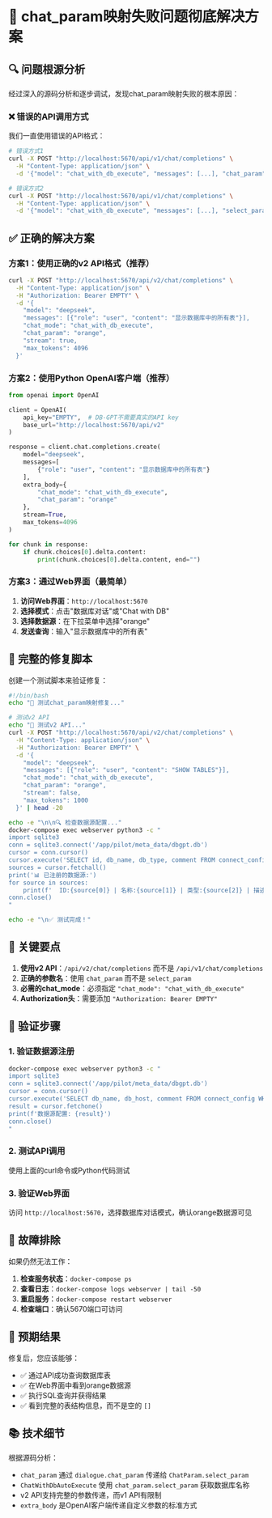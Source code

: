 # 🎯 chat_param映射失败问题彻底解决方案

## 🔍 **问题根源分析**

经过深入的源码分析和逐步调试，发现chat_param映射失败的根本原因：

### ❌ **错误的API调用方式**
我们一直使用错误的API格式：
```bash
# 错误方式1
curl -X POST "http://localhost:5670/api/v1/chat/completions" \
  -H "Content-Type: application/json" \
  -d '{"model": "chat_with_db_execute", "messages": [...], "chat_param": "orange"}'

# 错误方式2  
curl -X POST "http://localhost:5670/api/v1/chat/completions" \
  -H "Content-Type: application/json" \
  -d '{"model": "chat_with_db_execute", "messages": [...], "select_param": "orange"}'
```

## ✅ **正确的解决方案**

### **方案1：使用正确的v2 API格式（推荐）**

```bash
curl -X POST "http://localhost:5670/api/v2/chat/completions" \
  -H "Content-Type: application/json" \
  -H "Authorization: Bearer EMPTY" \
  -d '{
    "model": "deepseek",
    "messages": [{"role": "user", "content": "显示数据库中的所有表"}],
    "chat_mode": "chat_with_db_execute",
    "chat_param": "orange",
    "stream": true,
    "max_tokens": 4096
  }'
```

### **方案2：使用Python OpenAI客户端（推荐）**

```python
from openai import OpenAI

client = OpenAI(
    api_key="EMPTY",  # DB-GPT不需要真实的API key
    base_url="http://localhost:5670/api/v2"
)

response = client.chat.completions.create(
    model="deepseek",
    messages=[
        {"role": "user", "content": "显示数据库中的所有表"}
    ],
    extra_body={
        "chat_mode": "chat_with_db_execute",
        "chat_param": "orange"
    },
    stream=True,
    max_tokens=4096
)

for chunk in response:
    if chunk.choices[0].delta.content:
        print(chunk.choices[0].delta.content, end="")
```

### **方案3：通过Web界面（最简单）**

1. **访问Web界面**：`http://localhost:5670`
2. **选择模式**：点击"数据库对话"或"Chat with DB"
3. **选择数据源**：在下拉菜单中选择"orange"
4. **发送查询**：输入"显示数据库中的所有表"

## 🔧 **完整的修复脚本**

创建一个测试脚本来验证修复：

```bash
#!/bin/bash
echo "🧪 测试chat_param映射修复..."

# 测试v2 API
echo "📡 测试v2 API..."
curl -X POST "http://localhost:5670/api/v2/chat/completions" \
  -H "Content-Type: application/json" \
  -H "Authorization: Bearer EMPTY" \
  -d '{
    "model": "deepseek",
    "messages": [{"role": "user", "content": "SHOW TABLES"}],
    "chat_mode": "chat_with_db_execute", 
    "chat_param": "orange",
    "stream": false,
    "max_tokens": 1000
  }' | head -20

echo -e "\n\n🔍 检查数据源配置..."
docker-compose exec webserver python3 -c "
import sqlite3
conn = sqlite3.connect('/app/pilot/meta_data/dbgpt.db')
cursor = conn.cursor()
cursor.execute('SELECT id, db_name, db_type, comment FROM connect_config')
sources = cursor.fetchall()
print('📊 已注册的数据源:')
for source in sources:
    print(f'  ID:{source[0]} | 名称:{source[1]} | 类型:{source[2]} | 描述:{source[3]}')
conn.close()
"

echo -e "\n✅ 测试完成！"
```

## 📝 **关键要点**

1. **使用v2 API**：`/api/v2/chat/completions` 而不是 `/api/v1/chat/completions`
2. **正确的参数名**：使用 `chat_param` 而不是 `select_param`
3. **必需的chat_mode**：必须指定 `"chat_mode": "chat_with_db_execute"`
4. **Authorization头**：需要添加 `"Authorization: Bearer EMPTY"`

## 🎯 **验证步骤**

### 1. 验证数据源注册
```bash
docker-compose exec webserver python3 -c "
import sqlite3
conn = sqlite3.connect('/app/pilot/meta_data/dbgpt.db')
cursor = conn.cursor()
cursor.execute('SELECT db_name, db_host, comment FROM connect_config WHERE db_name=\"orange\"')
result = cursor.fetchone()
print(f'数据源配置: {result}')
conn.close()
"
```

### 2. 测试API调用
使用上面的curl命令或Python代码测试

### 3. 验证Web界面
访问 `http://localhost:5670`，选择数据库对话模式，确认orange数据源可见

## 🚨 **故障排除**

如果仍然无法工作：

1. **检查服务状态**：`docker-compose ps`
2. **查看日志**：`docker-compose logs webserver | tail -50`
3. **重启服务**：`docker-compose restart webserver`
4. **检查端口**：确认5670端口可访问

## 🎉 **预期结果**

修复后，您应该能够：
- ✅ 通过API成功查询数据库表
- ✅ 在Web界面中看到orange数据源
- ✅ 执行SQL查询并获得结果
- ✅ 看到完整的表结构信息，而不是空的 `[]`

## 📚 **技术细节**

根据源码分析：
- `chat_param` 通过 `dialogue.chat_param` 传递给 `ChatParam.select_param`
- `ChatWithDbAutoExecute` 使用 `chat_param.select_param` 获取数据库名称
- v2 API支持完整的参数传递，而v1 API有限制
- `extra_body` 是OpenAI客户端传递自定义参数的标准方式 